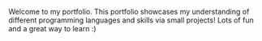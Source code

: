 Welcome to my portfolio. This portfolio showcases my understanding of different programming languages and skills via small projects! Lots of fun and a great way to learn :) 
